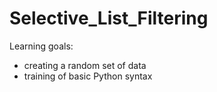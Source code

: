 # Selective_List_Filtering

Learning goals:
- creating a random set of data
- training of basic Python syntax
